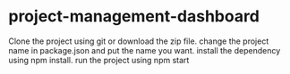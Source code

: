 # project-management-dashboard
Clone the project using git or download the zip file.
change the project name in package.json and put the name you want.
install the dependency using npm install.
run the project using npm start
